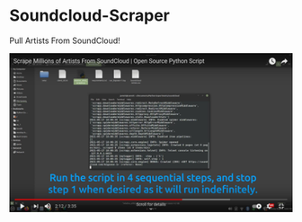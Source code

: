 # Soundcloud-Scraper
Pull Artists From SoundCloud!

[![Tutorial](https://github.com/jarrettdev/Soundcloud-Scraper/blob/main/resources/soundcloud_how.jpg)](https://www.youtube.com/watch?v=wY4aBlMZMhI)
